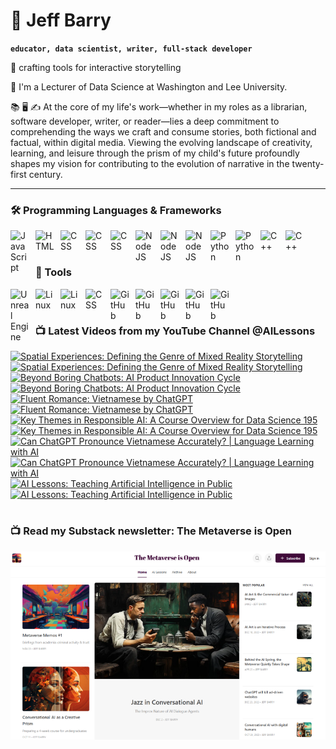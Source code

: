 # 🔭 Jeff Barry

**`educator, data scientist, writer, full-stack developer`**

🌱 crafting tools for interactive storytelling

💬 I'm a Lecturer of Data Science at Washington and Lee University. 

📚 🖥️ ✍️ At the core of my life's work—whether in my roles as a librarian, software developer, writer, or reader—lies a deep commitment to comprehending the ways we craft and consume stories, both fictional and factual, within digital media. Viewing the evolving landscape of creativity, learning, and leisure through the prism of my child's future profoundly shapes my vision for contributing to the evolution of narrative in the twenty-first century.

---

### 🛠️ Programming Languages & Frameworks

          
<img align="left" alt="JavaScript" width="30px" style="padding-right:10px;" src="https://cdn.jsdelivr.net/gh/devicons/devicon/icons/javascript/javascript-plain.svg" />
<img align="left" alt="HTML" width="30px" style="padding-right:10px;" src="https://cdn.jsdelivr.net/gh/devicons/devicon/icons/html5/html5-plain.svg" />
<img align="left" alt="CSS" width="30px" style="padding-right:10px;" src="https://cdn.jsdelivr.net/gh/devicons/devicon/icons/css3/css3-original.svg" />
<img align="left" alt="CSS" width="30px" style="padding-right:10px;" src="https://cdn.jsdelivr.net/gh/devicons/devicon/icons/bootstrap/bootstrap-original.svg" />
<img align="left" alt="CSS" width="30px" style="padding-right:10px;" src="https://cdn.jsdelivr.net/gh/devicons/devicon/icons/php/php-original.svg" />
<img align="left" alt="NodeJS" width="30px" style="padding-right:10px;" src="https://cdn.jsdelivr.net/gh/devicons/devicon/icons/nodejs/nodejs-original.svg" />
<img align="left" alt="NodeJS" width="30px" style="padding-right:10px;" src="https://cdn.jsdelivr.net/gh/devicons/devicon/icons/nextjs/nextjs-original.svg" />
<img align="left" alt="NodeJS" width="30px" style="padding-right:10px;" src="https://cdn.jsdelivr.net/gh/devicons/devicon/icons/svelte/svelte-original.svg" />
<img align="left" alt="Python" width="30px" style="padding-right:10px;" src="https://cdn.jsdelivr.net/gh/devicons/devicon/icons/python/python-plain.svg" />
<img align="left" alt="Python" width="30px" style="padding-right:10px;" src="https://cdn.jsdelivr.net/gh/devicons/devicon/icons/r/r-original.svg" />
<img align="left" alt="C++" width="30px" style="padding-right:10px;" src="https://cdn.jsdelivr.net/gh/devicons/devicon/icons/cplusplus/cplusplus-line.svg" />
<img align="left" alt="C++" width="30px" style="padding-right:10px;" src="https://cdn.jsdelivr.net/gh/devicons/devicon/icons/objectivec/objectivec-plain.svg" />

<br />
<br />

### 🧰 Tools

<img align="left" alt="Unreal Engine" width="30px" style="padding-right:10px;" src="https://cdn.jsdelivr.net/gh/devicons/devicon/icons/unrealengine/unrealengine-original.svg" />
<img align="left" alt="Linux" width="30px" style="padding-right:10px;" src="https://cdn.jsdelivr.net/gh/devicons/devicon/icons/linux/linux-original.svg" />
<img align="left" alt="Linux" width="30px" style="padding-right:10px;" src="https://cdn.jsdelivr.net/gh/devicons/devicon/icons/apache/apache-original.svg" />
<img align="left" alt="CSS" width="30px" style="padding-right:10px;" src="https://cdn.jsdelivr.net/gh/devicons/devicon/icons/wordpress/wordpress-original.svg" />
<img align="left" alt="GitHub" width="30px" style="padding-right:10px;" src="https://cdn.jsdelivr.net/gh/devicons/devicon/icons/github/github-original.svg" />
<img align="left" alt="GitHub" width="30px" style="padding-right:10px;" src="https://cdn.jsdelivr.net/gh/devicons/devicon/icons/firebase/firebase-plain.svg" />
<img align="left" alt="GitHub" width="30px" style="padding-right:10px;" src="https://cdn.jsdelivr.net/gh/devicons/devicon/icons/mongodb/mongodb-original.svg" />
<img align="left" alt="GitHub" width="30px" style="padding-right:10px;" src="https://cdn.jsdelivr.net/gh/devicons/devicon/icons/mysql/mysql-original.svg" />
<img align="left" alt="GitHub" width="30px" style="padding-right:10px;" src="https://cdn.jsdelivr.net/gh/devicons/devicon/icons/postgresql/postgresql-original.svg" />

<br />

#
### 📺 Latest Videos from my YouTube Channel @AILessons
<!-- BEGIN YOUTUBE-CARDS -->
[![Spatial Experiences: Defining the Genre of Mixed Reality Storytelling](https://ytcards.demolab.com/?id=fXw8obaFuAc&title=Spatial+Experiences%3A+Defining+the+Genre+of+Mixed+Reality+Storytelling&lang=en&timestamp=1727696392&background_color=%230d1117&title_color=%23ffffff&stats_color=%23dedede&max_title_lines=1&width=250&border_radius=5 "Spatial Experiences: Defining the Genre of Mixed Reality Storytelling")](https://www.youtube.com/watch?v=fXw8obaFuAc#gh-dark-mode-only)[![Spatial Experiences: Defining the Genre of Mixed Reality Storytelling](https://ytcards.demolab.com/?id=fXw8obaFuAc&title=Spatial+Experiences%3A+Defining+the+Genre+of+Mixed+Reality+Storytelling&lang=en&timestamp=1727696392&background_color=%23ffffff&title_color=%2324292f&stats_color=%2357606a&max_title_lines=1&width=250&border_radius=5 "Spatial Experiences: Defining the Genre of Mixed Reality Storytelling")](https://www.youtube.com/watch?v=fXw8obaFuAc#gh-light-mode-only)
[![Beyond Boring Chatbots: AI Product Innovation Cycle](https://ytcards.demolab.com/?id=2YrmTFHX7XQ&title=Beyond+Boring+Chatbots%3A+AI+Product+Innovation+Cycle&lang=en&timestamp=1727479640&background_color=%230d1117&title_color=%23ffffff&stats_color=%23dedede&max_title_lines=1&width=250&border_radius=5 "Beyond Boring Chatbots: AI Product Innovation Cycle")](https://www.youtube.com/watch?v=2YrmTFHX7XQ#gh-dark-mode-only)[![Beyond Boring Chatbots: AI Product Innovation Cycle](https://ytcards.demolab.com/?id=2YrmTFHX7XQ&title=Beyond+Boring+Chatbots%3A+AI+Product+Innovation+Cycle&lang=en&timestamp=1727479640&background_color=%23ffffff&title_color=%2324292f&stats_color=%2357606a&max_title_lines=1&width=250&border_radius=5 "Beyond Boring Chatbots: AI Product Innovation Cycle")](https://www.youtube.com/watch?v=2YrmTFHX7XQ#gh-light-mode-only)
[![Fluent Romance: Vietnamese by ChatGPT](https://ytcards.demolab.com/?id=SLMFBG0tVv8&title=Fluent+Romance%3A+Vietnamese+by+ChatGPT&lang=en&timestamp=1724413378&background_color=%230d1117&title_color=%23ffffff&stats_color=%23dedede&max_title_lines=1&width=250&border_radius=5 "Fluent Romance: Vietnamese by ChatGPT")](https://www.youtube.com/watch?v=SLMFBG0tVv8#gh-dark-mode-only)[![Fluent Romance: Vietnamese by ChatGPT](https://ytcards.demolab.com/?id=SLMFBG0tVv8&title=Fluent+Romance%3A+Vietnamese+by+ChatGPT&lang=en&timestamp=1724413378&background_color=%23ffffff&title_color=%2324292f&stats_color=%2357606a&max_title_lines=1&width=250&border_radius=5 "Fluent Romance: Vietnamese by ChatGPT")](https://www.youtube.com/watch?v=SLMFBG0tVv8#gh-light-mode-only)
[![Key Themes in Responsible AI: A Course Overview for Data Science 195](https://ytcards.demolab.com/?id=hfWGEspKb_I&title=Key+Themes+in+Responsible+AI%3A+A+Course+Overview+for+Data+Science+195&lang=en&timestamp=1723378074&background_color=%230d1117&title_color=%23ffffff&stats_color=%23dedede&max_title_lines=1&width=250&border_radius=5 "Key Themes in Responsible AI: A Course Overview for Data Science 195")](https://www.youtube.com/watch?v=hfWGEspKb_I#gh-dark-mode-only)[![Key Themes in Responsible AI: A Course Overview for Data Science 195](https://ytcards.demolab.com/?id=hfWGEspKb_I&title=Key+Themes+in+Responsible+AI%3A+A+Course+Overview+for+Data+Science+195&lang=en&timestamp=1723378074&background_color=%23ffffff&title_color=%2324292f&stats_color=%2357606a&max_title_lines=1&width=250&border_radius=5 "Key Themes in Responsible AI: A Course Overview for Data Science 195")](https://www.youtube.com/watch?v=hfWGEspKb_I#gh-light-mode-only)
[![Can ChatGPT Pronounce Vietnamese Accurately? | Language Learning with AI](https://ytcards.demolab.com/?id=nxR6LfmIvIo&title=Can+ChatGPT+Pronounce+Vietnamese+Accurately%3F+%7C+Language+Learning+with+AI&lang=en&timestamp=1722723394&background_color=%230d1117&title_color=%23ffffff&stats_color=%23dedede&max_title_lines=1&width=250&border_radius=5 "Can ChatGPT Pronounce Vietnamese Accurately? | Language Learning with AI")](https://www.youtube.com/watch?v=nxR6LfmIvIo#gh-dark-mode-only)[![Can ChatGPT Pronounce Vietnamese Accurately? | Language Learning with AI](https://ytcards.demolab.com/?id=nxR6LfmIvIo&title=Can+ChatGPT+Pronounce+Vietnamese+Accurately%3F+%7C+Language+Learning+with+AI&lang=en&timestamp=1722723394&background_color=%23ffffff&title_color=%2324292f&stats_color=%2357606a&max_title_lines=1&width=250&border_radius=5 "Can ChatGPT Pronounce Vietnamese Accurately? | Language Learning with AI")](https://www.youtube.com/watch?v=nxR6LfmIvIo#gh-light-mode-only)
[![AI Lessons: Teaching Artificial Intelligence in Public](https://ytcards.demolab.com/?id=gnuyw-ECUl4&title=AI+Lessons%3A+Teaching+Artificial+Intelligence+in+Public&lang=en&timestamp=1722613565&background_color=%230d1117&title_color=%23ffffff&stats_color=%23dedede&max_title_lines=1&width=250&border_radius=5 "AI Lessons: Teaching Artificial Intelligence in Public")](https://www.youtube.com/watch?v=gnuyw-ECUl4#gh-dark-mode-only)[![AI Lessons: Teaching Artificial Intelligence in Public](https://ytcards.demolab.com/?id=gnuyw-ECUl4&title=AI+Lessons%3A+Teaching+Artificial+Intelligence+in+Public&lang=en&timestamp=1722613565&background_color=%23ffffff&title_color=%2324292f&stats_color=%2357606a&max_title_lines=1&width=250&border_radius=5 "AI Lessons: Teaching Artificial Intelligence in Public")](https://www.youtube.com/watch?v=gnuyw-ECUl4#gh-light-mode-only)
<!-- END YOUTUBE-CARDS -->

# 

### 📺 Read my Substack newsletter: The Metaverse is Open

[<img src="metaverse-screenshot-750.png">](https://metaverseisopen.substack.com/)

#

<!--
**jeffreybarry/jeffreybarry** is a ✨ _special_ ✨ repository because its `README.md` (this file) appears on your GitHub profile.

Here are some ideas to get you started:

-  I’m currently working on ...
-  I’m currently learning ...
- 👯 I’m looking to collaborate on ...
- 🤔 I’m looking for help with ...
-  Ask me about ...
- 📫 How to reach me: ...
- 😄 Pronouns: ...
- ⚡ Fun fact: ...
-->
